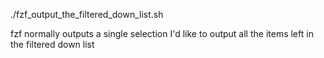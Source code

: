 ./fzf_output_the_filtered_down_list.sh

fzf normally outputs a single selection
I'd like to output all the items left in the filtered down list

